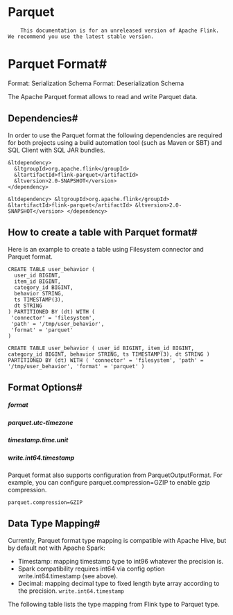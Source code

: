 # Parquet


> 
        This documentation is for an unreleased version of Apache Flink. We recommend you use the latest stable version.
    


# Parquet Format#



Format: Serialization Schema
Format: Deserialization Schema


The Apache Parquet format allows to read and write Parquet data.


## Dependencies#


In order to use the Parquet format the following
dependencies are required for both projects using a build automation tool (such as Maven or SBT)
and SQL Client with SQL JAR bundles.


```
&ltdependency>
  &ltgroupId>org.apache.flink</groupId>
  &ltartifactId>flink-parquet</artifactId>
  &ltversion>2.0-SNAPSHOT</version>
</dependency>
```

`&ltdependency>
  &ltgroupId>org.apache.flink</groupId>
  &ltartifactId>flink-parquet</artifactId>
  &ltversion>2.0-SNAPSHOT</version>
</dependency>`

## How to create a table with Parquet format#


Here is an example to create a table using Filesystem connector and Parquet format.


```
CREATE TABLE user_behavior (
  user_id BIGINT,
  item_id BIGINT,
  category_id BIGINT,
  behavior STRING,
  ts TIMESTAMP(3),
  dt STRING
) PARTITIONED BY (dt) WITH (
 'connector' = 'filesystem',
 'path' = '/tmp/user_behavior',
 'format' = 'parquet'
)

```

`CREATE TABLE user_behavior (
  user_id BIGINT,
  item_id BIGINT,
  category_id BIGINT,
  behavior STRING,
  ts TIMESTAMP(3),
  dt STRING
) PARTITIONED BY (dt) WITH (
 'connector' = 'filesystem',
 'path' = '/tmp/user_behavior',
 'format' = 'parquet'
)
`

## Format Options#


##### format


##### parquet.utc-timezone


##### timestamp.time.unit


##### write.int64.timestamp


Parquet format also supports configuration from ParquetOutputFormat.
For example, you can configure parquet.compression=GZIP to enable gzip compression.

`parquet.compression=GZIP`

## Data Type Mapping#


Currently, Parquet format type mapping is compatible with Apache Hive, but by default not with Apache Spark:

* Timestamp: mapping timestamp type to int96 whatever the precision is.
* Spark compatibility requires int64 via config option write.int64.timestamp (see above).
* Decimal: mapping decimal type to fixed length byte array according to the precision.
`write.int64.timestamp`

The following table lists the type mapping from Flink type to Parquet type.
